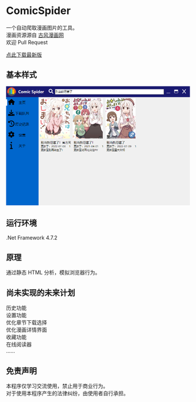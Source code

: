 # ComicSpider
一个自动爬取漫画图片的工具。  
漫画资源源自 [古风漫画网](https://www.123gf.com/)  
欢迎 Pull Request  

[点此下载最新版](https://github.com/Hidden-Corner/Comic-Spider/releases/latest/download/Release.7z)

## 基本样式

![image](https://raw.githubusercontent.com/Hidden-Corner/Comic-Spider/master/Shell/Resouces/%E6%A0%B7%E5%BC%8F.png)

## 运行环境

.Net Framework 4.7.2

## 原理

通过静态 HTML 分析，模拟浏览器行为。

## 尚未实现的未来计划

历史功能  
设置功能  
优化章节下载选择  
优化漫画详情界面  
收藏功能  
在线阅读器  
......  

## 免责声明
本程序仅学习交流使用，禁止用于商业行为。  
对于使用本程序产生的法律纠纷，由使用者自行承担。